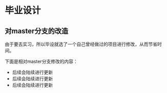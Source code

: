 # 毕业设计 
## 对master分支的改造
 由于要去实习，所以毕设就选了一个自己曾经做过的项目进行修改，从而节省时间。
 
 下面是相对master分支修改的内容：
 
 
 * 后续会陆续进行更新
 * 后续会陆续进行更新
 * 后续会陆续进行更新
 


